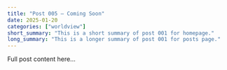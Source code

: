 ```yaml
---
title: "Post 005 — Coming Soon"
date: 2025-01-20
categories: ["worldview"]
short_summary: "This is a short summary of post 001 for homepage."
long_summary: "This is a longer summary of post 001 for posts page."
---
```

Full post content here...
